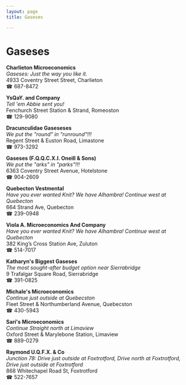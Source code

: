 ```yaml
---
layout: page 
title: Gaseses

---
```



# Gaseses


 **Charlieton Microeconomics**  
_Gaseses: Just the way you like it._  
4933 Coventry Street Street, Charlieton  
☎ 687-8472

**YsQaY. and Company**  
_Tell 'em Abbie sent you!_  
Fenchurch Street Station & Strand, Romeoston  
☎ 129-9080

**Dracunculidae Gaseseses**  
_We put the "round" in "runround"!!!_  
Regent Street & Euston Road, Limastone  
☎ 973-3292

**Gaseses (F.Q.Q.C.X.I. Oneill & Sons)**  
_We put the "arks" in "parks"!!!_  
6363 Coventry Street Avenue, Hotelstone  
☎ 904-2609

**Quebecton Vestmental**  
_Have you ever wanted Knit? We have Alhambra! 
Continue west at Quebecton_  
664 Strand Ave, Quebecton  
☎ 239-0948

**Viola A. Microeconomics And Company**  
_Have you ever wanted Knit? We have Alhambra! 
Continue west at Quebecton_  
382 King’s Cross Station Ave, Zuluton  
☎ 514-7017

**Katharyn's Biggest Gaseses**  
_The most sought-after budget option near Sierrabridge_  
9 Trafalgar Square Road, Sierrabridge  
☎ 391-0825

**Michale's Microeconomics**  
_Continue just outside at Quebecston_  
Fleet Street & Northumberland Avenue, Quebecston  
☎ 430-5943

**Sari's Microeconomics**  
_Continue Straight north at Limaview_  
Oxford Street & Marylebone Station, Limaview  
☎ 889-0279

**Raymond U.Q.F.X. & Co**  
_Junction 78: Drive just outside at Foxtrotford, Drive north at Foxtrotford, Drive just outside at Foxtrotford_  
868 Whitechapel Road St, Foxtrotford  
☎ 522-7657

